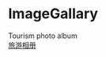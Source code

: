 # ImageGallary
Tourism photo album <br>
<a href="https://cold-code.github.io/ImageGallary/blob/master/HTML/index.html" title="旅游相册">旅游相册</a>
